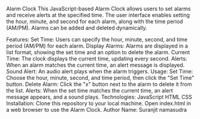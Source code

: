 Alarm Clock
This JavaScript-based Alarm Clock allows users to set alarms and receive alerts at the specified time. The user interface enables setting the hour, minute, and second for each alarm, along with the time period (AM/PM). Alarms can be added and deleted dynamically.

Features:
Set Time: Users can specify the hour, minute, second, and time period (AM/PM) for each alarm.
Display Alarms: Alarms are displayed in a list format, showing the set time and an option to delete the alarm.
Current Time: The clock displays the current time, updating every second.
Alerts: When an alarm matches the current time, an alert message is displayed.
Sound Alert: An audio alert plays when the alarm triggers.
Usage:
Set Time: Choose the hour, minute, second, and time period, then click the "Set Time" button.
Delete Alarm: Click the "x" button next to the alarm to delete it from the list.
Alerts: When the set time matches the current time, an alert message appears, and a sound plays.
Technologies:
JavaScript
HTML
CSS
Installation:
Clone this repository to your local machine.
Open index.html in a web browser to use the Alarm Clock.
Author Name: Suranjit namasudra
